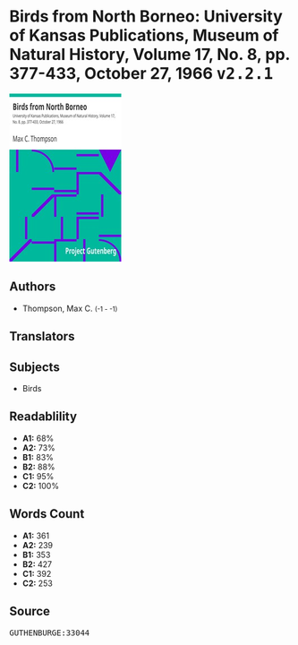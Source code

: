 # Birds from North Borneo: University of Kansas Publications, Museum of Natural History, Volume 17, No. 8, pp. 377-433, October 27, 1966 <kbd>v2.2.1</kbd>

![](./cover.medium.jpg "")

## Authors


 - Thompson, Max C. <small>(-1 - -1)</small>

## Translators



## Subjects


 - Birds

## Readablility


 - **A1:** 68%
 - **A2:** 73%
 - **B1:** 83%
 - **B2:** 88%
 - **C1:** 95%
 - **C2:** 100%

## Words Count


 - **A1:** 361
 - **A2:** 239
 - **B1:** 353
 - **B2:** 427
 - **C1:** 392
 - **C2:** 253

## Source


<kbd>GUTHENBURGE:33044</kbd>
